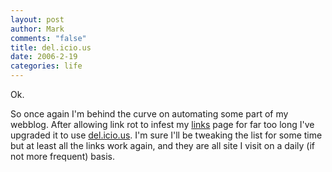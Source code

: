 ```yaml
--- 
layout: post
author: Mark
comments: "false"
title: del.icio.us
date: 2006-2-19
categories: life
---
```

Ok.

So once again I'm behind the  curve on automating some part of my webblog. After allowing link rot to infest my <a href="http://zanshin.net/links.php" title="links by del.icio.us">links</a> page for far too long I've upgraded it to use <a href="http://del.icio.us" title="del.icio.us">del.icio.us</a>. I'm sure I'll be tweaking the list for some time but at least all the links work again, and they are all site I visit on a daily (if not more frequent) basis.
